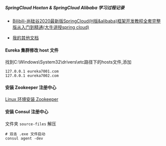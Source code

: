
##### SpringCloud Hoxton & SpringCloud Alibaba 学习过程记录

- [Bilibili-尚硅谷2020最新版SpringCloud(H版&alibaba)框架开发教程全套完整版从入门到精通(大牛讲授spring cloud)](https://www.bilibili.com/video/BV18E411x7eT/)

- [我的其他文档](https://zsy0216.github.io/docs/)

#### Eureka 集群修改 host 文件
找到C:\Windows\System32\drivers\etc路径下的hosts文件,添加
```shell script
127.0.0.1 eureka7001.com
127.0.0.1 eureka7002.com
```

#### 安装 Zookeeper 注册中心
[Linux 环境安装 Zookeeper](https://blog.csdn.net/Ep_Little_prince/article/details/102628696)

#### 安装 Consul 注册中心
文件夹 `source-files` 解压
```shell script
# 双击 .exe 文件启动
consul agent -dev
```

